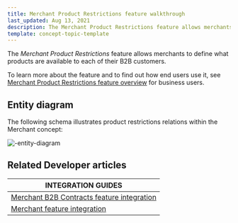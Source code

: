```yaml
---
title: Merchant Product Restrictions feature walkthrough
last_updated: Aug 13, 2021
description: The Merchant Product Restrictions feature allows merchants to define what products are available to each of their B2B customers
template: concept-topic-template
---
```


The _Merchant Product Restrictions_ feature allows merchants to define what products are available to each of their B2B customers.


To learn more about the feature and to find out how end users use it, see [Merchant Product Restrictions feature overview](/docs/scos/user/features/merchant-product-restrictions-feature-overview.html) for business users.


## Entity diagram

The following schema illustrates product restrictions relations within the Merchant<!-- add a link to the Merchant B2B Contracts feature walkthrough--> concept:

<div class="width-100">

![-entity-diagram](https://spryker.s3.eu-central-1.amazonaws.com/docs/Features/Company+Account+Management/Product+Restrictions+from+Merchant+to+Buyer/Product+Restrictions+from+Merchant+to+Buyer+Overview/product-restrictions-model.png)

</div>


## Related Developer articles

| INTEGRATION GUIDES |
|---------|
| [Merchant B2B Contracts feature integration](/docs/scos/dev/feature-integration-guides/merchant-b2b-contracts-feature-integration.html) |
| [Merchant feature integration](/docs/scos/dev/feature-integration-guides/merchant-feature-integration.html) |

